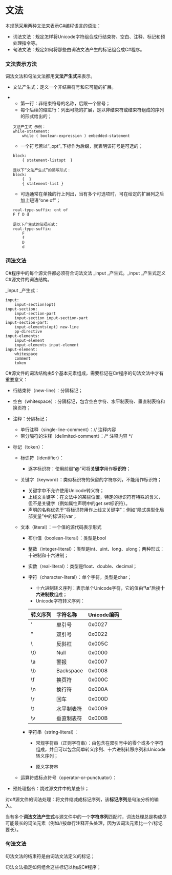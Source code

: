 # 文法

本规范采用两种文法来表示C\#编程语言的语法：

* 词法文法：规定怎样将Unicode字符组合成行结束符、空白、注释、标记和预处理指令等。
* 句法文法：规定如何将那些由词法文法产生的标记组合成C\#程序。

### 文法表示方法

词法文法和句法文法都用**文法产生式**来表示。

* 文法产生式：定义一个非结束符号和它可能的扩展。
* * 第一行：非结束符号的名称，后跟一个冒号；
  * 每个后续的缩进行：列出可能的扩展，是以非结束符或结束符组成的序列的形式给出的；

  ```
  文法产生式 示例：
  while-statement:
      while ( boolean-expression ) embedded-statement
  ```

  * 一个符号若以“_opt”_下标作为后缀，就表明该符号是可选的；

  ```
  block:
      { statement-listopt  }

  是以下“文法产生式”的简写形式：
  block:
      {  }
      { statement-list }
  ```

  * 可选通常在单独的行上列出，当有多个可选项时，可在给定的扩展列之后加上短语“one of”；

  ```
  real-type-suffix: ont of
  F f D d

  是以下产生式的简短形式：
  real-type-suffix:
      F
      f
      D
      d
  ```

### 词法文法

C\#程序中的每个源文件都必须符合词法文法 _input _产生式。_input _产生式定义C\#源文件的词法结构。

_input _产生式：

```
input:
    input-section(opt)
input-section:
    input-section-part
    input-section input-section-part
input-section-part:
    input-elements(opt) new-line
    pp-directive
input-elements:
    input-element
    input-elements input-element
input-element:
    whitespace
    comment
    token
```

C\#源文件的词法结构由5个基本元素组成，需要标记在C\#程序的句法文法中才有重要意义：

* 行结束符（new-line）：分隔标记；
* 空白（whitespace）：分隔标记，包含空白字符、水平制表符、垂直制表符和换页符；
* 注释：分隔标记；
  * 单行注释（single-line-comment）：// 注释内容
  * 带分隔符的注释（delimited-comment）：/\* 注释内容 \*/
* 标记（token）：

  * 标识符（identifier）：
    * 逐字标识符：使用前缀“**@**”可将**关键字**用作**标识符**；
  * 关键字（keyword）：类似标识符的保留的字符序列，不能用作标识符；

    * 关键字中不允许使用Unicode转义符；
    * 上线文关键字：在文法中的某些位置，特定的标识符有特殊的含义，但不是关键字（例如属性声明中的get set标识符）。
    * 声明的名称优先于“将标识符用作上线文关键字”：例如“隐式类型化局部变量”中的标识符var；

  * 文本（literal）：一个值的源代码表示形式

    * 布尔值（boolean-literal）：类型是bool
    * 整数（integer-literal）：类型是int、uint、long、ulong；两种形式：十进制和十六进制；
    * 实数（real-literal）：类型是float、double、decimal；
    * 字符（character-literal）：单个字符，类型是char；

      * 十六进制转义序列：表示单个Unicode字符，它的值由“**\x**”后接**十六进制数**组成；
      * Unicode字符转义序列：

      | 转义序列 | 字符名称 | Unicode编码 |
      | :--- | :--- | :--- |
      | \' | 单引号 | 0x0027 |
      | \" | 双引号 | 0x0022 |
      | \ | 反斜杠 | 0x005C |
      | \0 | Null | 0x0000 |
      | \a | 警报 | 0x0007 |
      | \b | Backspace | 0x0008 |
      | \f | 换页符 | 0x000C |
      | \n | 换行符 | 0x000A |
      | \r | 回车 | 0x000D |
      | \t | 水平制表符 | 0x0009 |
      | \v | 垂直制表符 | 0x000B |

    * 字符串（string-literal）：

      * 常规字符串（正则字符串）：由包含在双引号中的零个或多个字符组成，并且可以包含简单转义序列、十六进制转移序列和Unicode转义序列；

      * 原义字符串

  * 运算符或标点符号（operator-or-punctuator）：

* 预处理指令：跳过源文件中的某些节；

对c\#源文件的词法处理：将文件缩减成标记序列，该**标记序列**是句法分析的输入。

当有多个**词法文法产生式**与源文件中的一个**字符序列**匹配时，词法处理总是构成尽可能最长的词法元素（例如//按单行注释开头处理，因为该词法元素比一个/标记要长）。

### 句法文法

句法文法的结束符是由词法文法定义的标记；

句法文法指定如何组合这些标记以构成C\#程序；

